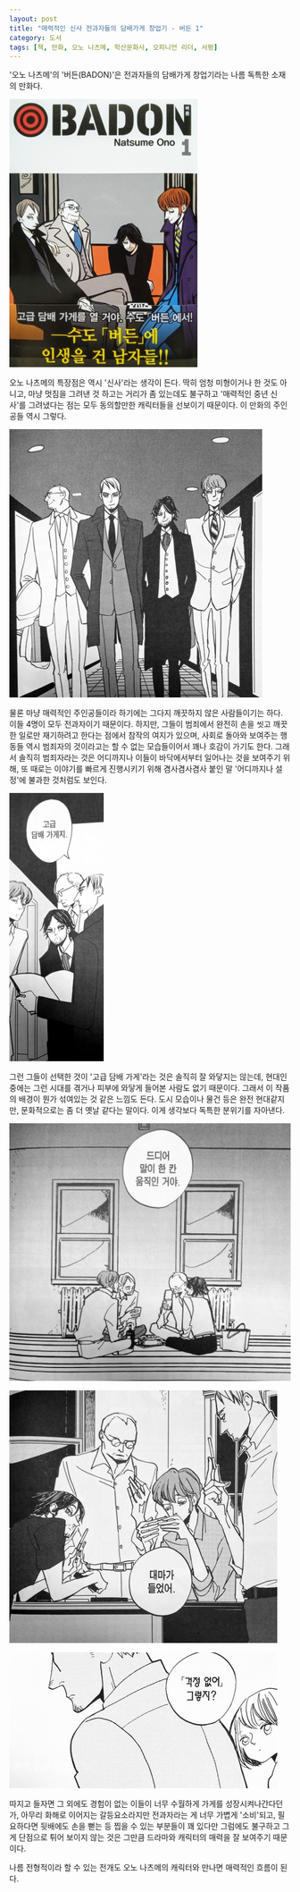```yaml
---
layout: post
title: "매력적인 신사 전과자들의 담배가게 창업기 - 버든 1"
category: 도서
tags: [책, 만화, 오노 나츠메, 학산문화사, 오피니언 리더, 서평]
---
```


'오노 나츠메'의
'버든(BADON)'은
전과자들의 담배가게 창업기라는 나름 독특한 소재의 만화다.

![커버](/images/badon-1-comic-book-h480.jpg)

오노 나츠메의 특장점은 역시 '신사'라는 생각이 든다.
딱히 엄청 미형이거나 한 것도 아니고,
마냥 멋짐을 그려낸 것 하고는 거리가 좀 있는데도 불구하고
'매력적인 중년 신사'를 그려냈다는 점는 모두 동의할만한 캐릭터들을 선보이기 때문이다.
이 만화의 주인공들 역시 그렇다.

![10](/images/badon-1-comic-book-p010.jpg)

물론 마냥 매력적인 주인공들이라 하기에는 그다지 깨끗하지 않은 사람들이기는 하다.
이들 4명이 모두 전과자이기 때문이다.
하지만, 그들이 범죄에서 완전히 손을 씻고 깨끗한 일로만 재기하려고 한다는 점에서 참작의 여지가 있으며,
사회로 돌아와 보여주는 행동들 역시 범죄자의 것이라고는 할 수 없는 모습들이어서 꽤나 호감이 가기도 한다.
그래서 솔직히 범죄자라는 것은 어디까지나 이들이 바닥에서부터 일어나는 것을 보여주기 위해,
또 때로는 이야기를 빠르게 진행시키기 위해 겸사겸사겸사 붙인 말 '어디까지나 설정'에 불과한 것처럼도 보인다.

![28](/images/badon-1-comic-book-p028.jpg)

그런 그들이 선택한 것이 '고급 담배 가게'라는 것은 솔직히 잘 와닿지는 않는데,
현대인 중에는 그런 시대를 겪거나 피부에 와닿게 들어본 사람도 없기 때문이다.
그래서 이 작품의 배경이 뭔가 섞여있는 것 같은 느낌도 든다.
도시 모습이나 물건 등은 완전 현대같지만,
문화적으로는 좀 더 옛날 같다는 말이다.
이게 생각보다 독특한 분위기를 자아낸다.

![48](/images/badon-1-comic-book-p048.jpg)

![100](/images/badon-1-comic-book-p100.jpg)

![209](/images/badon-1-comic-book-p209.jpg)

따지고 들자면 그 외에도 경험이 없는 이들이 너무 수월하게 가게를 성장시켜나간다던가,
아무리 화해로 이어지는 갈등요소라지만 전과자라는 게 너무 가볍게 '소비'되고,
필요하다면 뒷배에도 손을 뻗는 등 찝을 수 있는 부분들이 꽤 있다만
그럼에도 불구하고 그게 단점으로 튀어 보이지 않는 것은
그만큼 드라마와 캐릭터의 매력을 잘 보여주기 때문이다.

나름 전형적이라 할 수 있는 전개도 오노 나츠메의 캐릭터와 만나면 매력적인 흐름이 된다.
